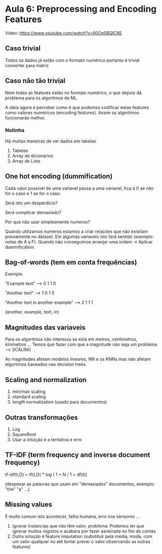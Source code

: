 # Aula 6: Preprocessing and Encoding Features

Video: https://www.youtube.com/watch?v=60Oe5BQlC8E

## Caso trivial

Todos os dados já estão com o formato numérico portanto é trivial converter para matriz

## Caso não tão trivial

Nem todas as features estão no formato numérico, o que depois dá problema para os algoritmos de ML. 

A ideia agora é perceber como é que podemso codificar estas features como valores numéricos (encoding features). Assim os algoritmos funcionarão melhor.

### Notinha

Há muitas maneiras de ver dados em tabelas

1. Tabelas 
2. Array de dicionarios
3. Array de Lists

## One hot encoding (dummification)

Cada valor possivel de uma variavel passa a uma variavel, fica a 0 se não for o caso e 1 se for o caso. 

Será isto um desperdicio? 

Será complicar demasiado? 

Por que não usar simplesmente numeros? 

Quando utilizamos numeros estamos a criar relações que não existiam previamente no dataset. Em algumas variaveis isto fará sentido (exemplo: notas de A a F). Quando não conseguimos arranjar uma ordem -> Aplicar dummification.

## Bag-of-words (tem em conta frequências)

Exemplo 

"Example text" --> 0 1 1 0

"Another text" --> 1 0 1 0 

"Another text in another example" --> 2 1 1 1  

(another, example, text, in)

## Magnitudes das variaveis

Para os algoritmos não interessa se está em metros, centimetros, kilometros ... Temos que fazer com que a magnitude não seja um problema --> SCALING

As magnitudes afetam modelos lineares, NN e os KNNs mas não afetam algortimos baseados nas decision trees.

## Scaling and normalization

1. min/max scaling
2. standard scaling
3. length normalization (usado para documentos)

## Outras transformações

1. Log
2. SquareRoot
3. Usar a intuição e a tentativa e erro

## TF-IDF (term frequency and inverse document frequency)

tf-idf(t,D) = tf(t,D) * log ( 1 + N  /  1 + df(t))

(despesar as palavras que usam em "demasiados" documentos, exemplo: "the" "a" ...)

## Missing values

É muito comum isto acontecer, falha humana, erro nos sensores ...

1. Ignorar instancias que não têm valor, problema: Podemos ter que ignorar muitos registos e acabara por fazer asneirada no fim de contas
2. Outra solução é feature imputation (substituir pela média, moda, com um valor qualquer ou até tentar prever o valor observando as outras features)
